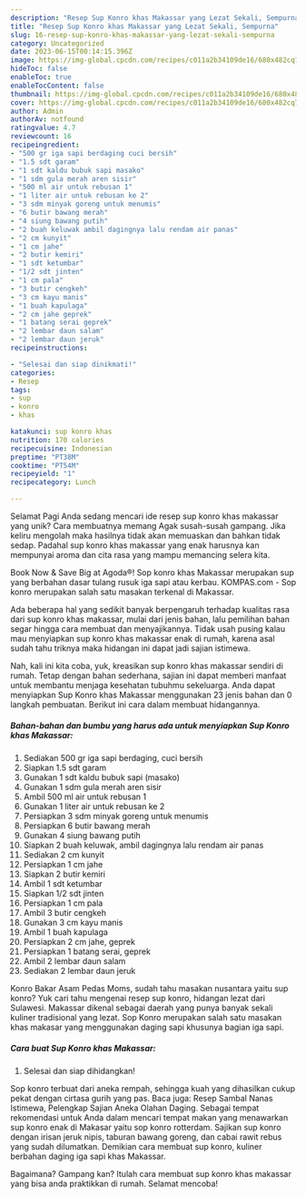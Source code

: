 ```yaml
---
description: "Resep Sup Konro khas Makassar yang Lezat Sekali, Sempurna"
title: "Resep Sup Konro khas Makassar yang Lezat Sekali, Sempurna"
slug: 16-resep-sup-konro-khas-makassar-yang-lezat-sekali-sempurna
category: Uncategorized
date: 2023-06-15T00:14:15.396Z
image: https://img-global.cpcdn.com/recipes/c011a2b34109de16/680x482cq70/sup-konro-khas-makassar-foto-resep-utama.jpg
hideToc: false
enableToc: true
enableTocContent: false
thumbnail: https://img-global.cpcdn.com/recipes/c011a2b34109de16/680x482cq70/sup-konro-khas-makassar-foto-resep-utama.jpg
cover: https://img-global.cpcdn.com/recipes/c011a2b34109de16/680x482cq70/sup-konro-khas-makassar-foto-resep-utama.jpg
author: Admin
authorAv: notfound
ratingvalue: 4.7
reviewcount: 16
recipeingredient:
- "500 gr iga sapi berdaging cuci bersih"
- "1.5 sdt garam"
- "1 sdt kaldu bubuk sapi masako"
- "1 sdm gula merah aren sisir"
- "500 ml air untuk rebusan 1"
- "1 liter air untuk rebusan ke 2"
- "3 sdm minyak goreng untuk menumis"
- "6 butir bawang merah"
- "4 siung bawang putih"
- "2 buah keluwak ambil dagingnya lalu rendam air panas"
- "2 cm kunyit"
- "1 cm jahe"
- "2 butir kemiri"
- "1 sdt ketumbar"
- "1/2 sdt jinten"
- "1 cm pala"
- "3 butir cengkeh"
- "3 cm kayu manis"
- "1 buah kapulaga"
- "2 cm jahe geprek"
- "1 batang serai geprek"
- "2 lembar daun salam"
- "2 lembar daun jeruk"
recipeinstructions:

- "Selesai dan siap dinikmati!"
categories:
- Resep
tags:
- sup
- konro
- khas

katakunci: sup konro khas 
nutrition: 170 calories
recipecuisine: Indonesian
preptime: "PT38M"
cooktime: "PT54M"
recipeyield: "1"
recipecategory: Lunch

---
```



Selamat Pagi Anda sedang mencari ide resep sup konro khas makassar yang unik? Cara membuatnya memang Agak susah-susah gampang. Jika keliru mengolah maka hasilnya tidak akan memuaskan dan bahkan tidak sedap. Padahal sup konro khas makassar yang enak harusnya kan mempunyai aroma dan cita rasa yang mampu memancing selera kita.


Book Now &amp; Save Big at Agoda®! Sop konro khas Makassar merupakan sup yang berbahan dasar tulang rusuk iga sapi atau kerbau. KOMPAS.com - Sop konro merupakan salah satu masakan terkenal di Makassar.

Ada beberapa hal yang sedikit banyak berpengaruh terhadap kualitas rasa dari sup konro khas makassar, mulai dari jenis bahan, lalu pemilihan bahan segar hingga cara membuat dan menyajikannya. Tidak usah pusing kalau mau menyiapkan sup konro khas makassar enak di rumah, karena asal sudah tahu triknya maka hidangan ini dapat jadi sajian istimewa.


Nah, kali ini kita coba, yuk, kreasikan sup konro khas makassar sendiri di rumah. Tetap dengan bahan sederhana, sajian ini dapat memberi manfaat untuk membantu menjaga kesehatan tubuhmu sekeluarga. Anda dapat menyiapkan Sup Konro khas Makassar menggunakan 23 jenis bahan dan 0 langkah pembuatan. Berikut ini cara dalam membuat hidangannya.

<!--inarticleads1-->

##### Bahan-bahan dan bumbu yang harus ada untuk menyiapkan Sup Konro khas Makassar:

1. Sediakan 500 gr iga sapi berdaging, cuci bersih
1. Siapkan 1.5 sdt garam
1. Gunakan 1 sdt kaldu bubuk sapi (masako)
1. Gunakan 1 sdm gula merah aren sisir
1. Ambil 500 ml air untuk rebusan 1
1. Gunakan 1 liter air untuk rebusan ke 2
1. Persiapkan 3 sdm minyak goreng untuk menumis
1. Persiapkan 6 butir bawang merah
1. Gunakan 4 siung bawang putih
1. Siapkan 2 buah keluwak, ambil dagingnya lalu rendam air panas
1. Sediakan 2 cm kunyit
1. Persiapkan 1 cm jahe
1. Siapkan 2 butir kemiri
1. Ambil 1 sdt ketumbar
1. Siapkan 1/2 sdt jinten
1. Persiapkan 1 cm pala
1. Ambil 3 butir cengkeh
1. Gunakan 3 cm kayu manis
1. Ambil 1 buah kapulaga
1. Persiapkan 2 cm jahe, geprek
1. Persiapkan 1 batang serai, geprek
1. Ambil 2 lembar daun salam
1. Sediakan 2 lembar daun jeruk


Konro Bakar Asam Pedas Moms, sudah tahu masakan nusantara yaitu sup konro? Yuk cari tahu mengenai resep sup konro, hidangan lezat dari Sulawesi. Makassar dikenal sebagai daerah yang punya banyak sekali kuliner tradisional yang lezat. Sop Konro merupakan salah satu masakan khas makasar yang menggunakan daging sapi khusunya bagian iga sapi. 

<!--inarticleads2-->

##### Cara buat Sup Konro khas Makassar:


1. Selesai dan siap dihidangkan!

Sop konro terbuat dari aneka rempah, sehingga kuah yang dihasilkan cukup pekat dengan cirtasa gurih yang pas. Baca juga: Resep Sambal Nanas Istimewa, Pelengkap Sajian Aneka Olahan Daging. Sebagai tempat rekomendasi untuk Anda dalam mencari tempat makan yang menawarkan sup konro enak di Makasar yaitu sop konro rotterdam. Sajikan sup konro dengan irisan jeruk nipis, taburan bawang goreng, dan cabai rawit rebus yang sudah dilumatkan. Demikian cara membuat sup konro, kuliner berbahan daging iga sapi khas Makassar. 

Bagaimana? Gampang kan? Itulah cara membuat sup konro khas makassar yang bisa anda praktikkan di rumah. Selamat mencoba!
